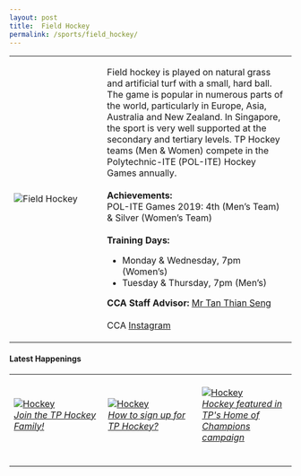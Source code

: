 ```yaml
---
layout: post
title:  Field Hockey
permalink: /sports/field_hockey/
---
```


<table>
    <tr>
        <td style="width:33%"><image src="{{site.baseurl}}/images/CCA_field_hockey.jpg" style="display:block;margin-left:auto;margin-right:auto;" alt="Field Hockey"></image></td>
        <td>
            <p>
                Field hockey is played on natural grass and artificial turf with a small, hard ball. The game is popular in numerous parts of the world, particularly in Europe, Asia, Australia and New Zealand. In Singapore, the sport is very well supported at the secondary and tertiary levels. TP Hockey teams (Men & Women) compete in the Polytechnic-ITE (POL-ITE) Hockey Games annually.<br>
                <br>
                <b>Achievements:</b><br>
                POL-ITE Games 2019: 4th (Men’s Team) & Silver (Women’s Team)<br>
                <br>
                <b>Training Days:</b><br>
                <ul>
                    <li>Monday & Wednesday, 7pm (Women’s)</li>
                    <li>Tuesday & Thursday, 7pm (Men’s)</li>
                </ul>
            </p>
            <p>
                <b>CCA Staff Advisor:</b> <a href="mailto:tants@tp.edu.sg">Mr Tan Thian Seng</a><br>
                <br>
                CCA <a href="https://www.instagram.com/tphockey_rays">Instagram</a>
            </p>
        </td>
    </tr>
</table>

#### Latest Happenings

<table>
    <tr>
        <td style="width:33%"><br>
            <a href="https://www.instagram.com/p/CAFyWQKBC9t/">
                <image src="{{site.baseurl}}/images/CCA-Hockey_IG1.png" style="display:block;margin-left:auto;margin-right:auto;" alt="Hockey">
                <h6 style="margin-top:0%">Join the TP Hockey Family!</h6>
                </image>
            </a>
        </td>
        <td style="width:33%"><br>
            <a href="https://www.instagram.com/p/CAC9ckYBALT/">
                <image src="{{site.baseurl}}/images/CCA-Hockey_IG2.png" style="display:block;margin-left:auto;margin-right:auto;" alt="Hockey">
                <h6 style="margin-top:0%">How to sign up for TP Hockey?</h6>
                </image>
            </a>
        </td>
        <td style="width:33%"><br>
            <a href="https://www.instagram.com/p/B-rH8bDnmuC/">
                <image src="{{site.baseurl}}/images/CCA-Hockey_IG3.png" style="display:block;margin-left:auto;margin-right:auto;" alt="Hockey">
                <h6 style="margin-top:0%">Hockey featured in TP's Home of Champions campaign</h6>    
                </image>
            </a>
        </td>
    </tr>
</table>
